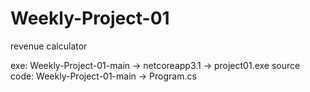 # Weekly-Project-01
revenue calculator

exe: Weekly-Project-01-main -> netcoreapp3.1 -> project01.exe
source code: Weekly-Project-01-main -> Program.cs
